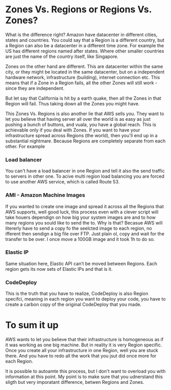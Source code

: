 # Zones Vs. Regions or Regions Vs. Zones?

What is the difference right? Amazon have datacenter in different cities, states and countries. You could say that a Region is a different country, but a Region can also be a datacenter in a different time zone. For example the US has different regions named after states. Where other smaller countries are just the name of the country itself, like Singapore.

Zones on the other hand are different. This are datacenter within the same city, or they might be located in the same datacenter, but on a independent hardware network, infrastructure (building), internet connection etc. This means that if a Zone in a Region fails, all the other Zones will still work - since they are independent. 

But let say that California is hit by a earth quake, then all the Zones in that Region will fail. Thus taking down all the Zones you might have.

This Zones Vs. Regions is also another lie that AWS sells you. They want to let you believe that having server all over the world is as easy as just pushing a bunch of buttons, and vuala, you have a global reach. This is achievable only if you deal with Zones. If you want to have your infrastructure spread across Regions (the world), then you'll end up in a substantial nightmare. Because Regions are completely separate from each other. For example

### Load balancer

You can't have a load balancer in one Region and tell it also the send traffic to servers in other one. To acive multi region load balancing you are forced to use another AWS service, which is called Route 53.

### AMI - Amazon Machine Images

If you wanted to create one image and spread it across all the Regions that AWS supports, well good luck, this process even with a clever script will take houers dependign on how big your system images are and to how many regions you sould like to send the to. Why is that? Becasue AWS will litererly have to send a copy fo the seelcted image to each region, no ifferent then sendign a big file over FTP. Just plain ol, copy and wait for the transfer to be over. I once move a 100GB image and it took 1h to do so. 

### Elastic IP

Same situation here, Elastic API can’t be moved between Regions. Each region gets its now sets of Elastic IPs and that is it.

### CodeDeploy

This is the truth that you have to realize, CodeDeploy is also Region specifci, meaning in each region you want to deploy your code, you have to create a carbon copy of the original CodeDeploy that you made.

# To sum it up

AWS wants to let you believe that their infrastructure is homogeneous as if it was working as one big machine. But in reality it is very Region specific. Once you create all your infrastructure in one Region, well you are stuck there. And you have to redo all the work that you jsut did once more for each Region. 

It is possible to autoamte this process, but I don't want to overload you with information at this point. My point is to make sure that you udnerstand this sligth but very imporatant difference, betwen Regions and Zones.
